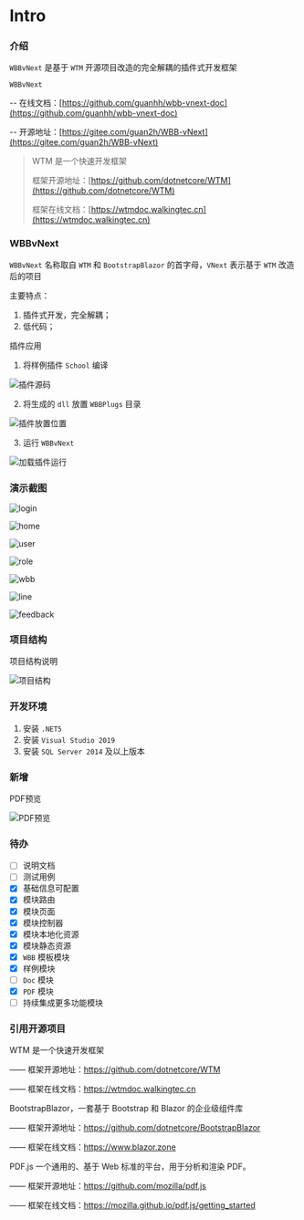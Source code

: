 # Intro

### 介绍

`WBBvNext` 是基于 `WTM` 开源项目改造的完全解耦的插件式开发框架

`WBBvNext`

-- 在线文档：[https://github.com/guanhh/wbb-vnext-doc](https://github.com/guanhh/wbb-vnext-doc)

-- 开源地址：[https://gitee.com/guan2h/WBB-vNext](https://gitee.com/guan2h/WBB-vNext)

>WTM 是一个快速开发框架
>
>框架开源地址：[https://github.com/dotnetcore/WTM](https://github.com/dotnetcore/WTM)
>
>框架在线文档：[https://wtmdoc.walkingtec.cn](https://wtmdoc.walkingtec.cn)


### WBBvNext

`WBBvNext` 名称取自 `WTM` 和 `BootstrapBlazor` 的首字母，`VNext` 表示基于 `WTM` 改造后的项目

主要特点：

1. 插件式开发，完全解耦；
2. 低代码；

插件应用
1.  将样例插件 `School` 编译

![插件源码](/images/school_code.PNG)

2.  将生成的 `dll` 放置 `WBBPlugs` 目录

![插件放置位置](/images/plug.PNG)

3.  运行 `WBBvNext`

![加载插件运行](/images/school.PNG)

### 演示截图

![login](/images/wbb_show_login.png)

![home](/images/wbb_show_home.png)

![user](/images/wbb_show_user.png)

![role](/images/wbb_show_role.png)

![wbb](/images/wbb_show_wbb.png)

![line](/images/wbb_show_line.png)

![feedback](/images/wbb_show_feedback.png)


### 项目结构

项目结构说明

![项目结构](/images/wbb_project.PNG)

### 开发环境

1. 安装 `.NET5`
2. 安装 `Visual Studio 2019`
3. 安装 `SQL Server 2014` 及以上版本

### 新增

PDF预览

![PDF预览](/images/pdf_priview.PNG)

### 待办
- [ ] 说明文档
- [ ] 测试用例
- [x] 基础信息可配置
- [x] 模块路由
- [x] 模块页面
- [x] 模块控制器
- [x] 模块本地化资源
- [x] 模块静态资源
- [x] `WBB` 模板模块
- [x] 样例模块
- [ ] `Doc` 模块
- [x] `PDF` 模块
- [ ] 持续集成更多功能模块

### 引用开源项目

WTM 是一个快速开发框架

—— 框架开源地址：https://github.com/dotnetcore/WTM

—— 框架在线文档：https://wtmdoc.walkingtec.cn

BootstrapBlazor，一套基于 Bootstrap 和 Blazor 的企业级组件库

—— 框架开源地址：https://github.com/dotnetcore/BootstrapBlazor

—— 框架在线文档：https://www.blazor.zone

PDF.js 一个通用的、基于 Web 标准的平台，用于分析和渲染 PDF。

—— 框架开源地址：https://github.com/mozilla/pdf.js

—— 框架在线文档：https://mozilla.github.io/pdf.js/getting_started